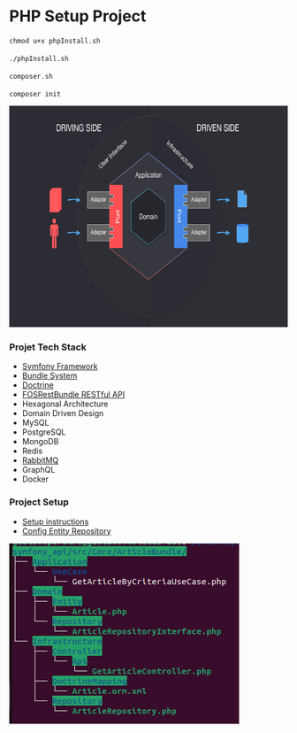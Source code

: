 # PHP Setup Project

```
chmod u+x phpInstall.sh

./phpInstall.sh

composer.sh

composer init
```

<img src="./images/HexagonalMap.png" width="600" height="400" />

### Projet Tech Stack
- [Symfony Framework](https://symfony.com/doc/6.3/setup.html)
- [Bundle System](https://symfony.com/doc/6.3/bundles.html)
- [Doctrine](https://symfony.com/doc/6.3/doctrine.html)
- [FOSRestBundle RESTful API](https://fosrestbundle.readthedocs.io/en/3.x/)
- Hexagonal Architecture
- Domain Driven Design
- MySQL
- PostgreSQL
- MongoDB
- Redis
- [RabbitMQ](https://www.rabbitmq.com/)
- GraphQL
- Docker
### Project Setup
- [Setup instructions](./ProjectSetup.md)
- [Config Entity Repository](./ConfigEntityRepository.md)

![Example](./images/TreeHexagonalExample.png)
